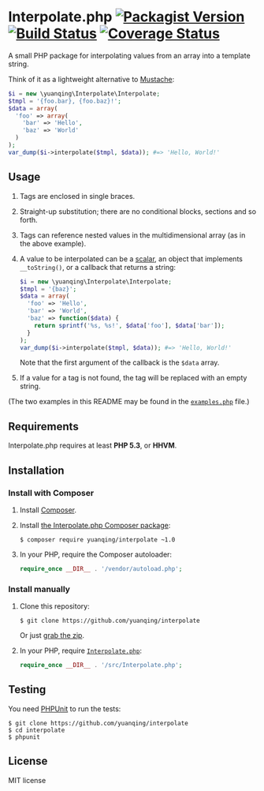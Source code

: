 # Interpolate.php [![Packagist Version](http://img.shields.io/packagist/v/yuanqing/interpolate.svg)](https://packagist.org/packages/yuanqing/interpolate) [![Build Status](https://img.shields.io/travis/yuanqing/interpolate.svg)](https://travis-ci.org/yuanqing/interpolate) [![Coverage Status](https://img.shields.io/coveralls/yuanqing/interpolate.svg)](https://coveralls.io/r/yuanqing/interpolate)

A small PHP package for interpolating values from an array into a template string.

Think of it as a lightweight alternative to [Mustache](https://github.com/bobthecow/mustache.php):

```php
$i = new \yuanqing\Interpolate\Interpolate;
$tmpl = '{foo.bar}, {foo.baz}!';
$data = array(
  'foo' => array(
    'bar' => 'Hello',
    'baz' => 'World'
  )
);
var_dump($i->interpolate($tmpl, $data)); #=> 'Hello, World!'
```

## Usage

1. Tags are enclosed in single braces.

2. Straight-up substitution; there are no conditional blocks, sections and so forth.

3. Tags can reference nested values in the multidimensional array (as in the above example).

4. A value to be interpolated can be a [scalar](http://php.net/manual/en/function.is-scalar.php), an object that implements `__toString()`, or a callback that returns a string:

    ```php
    $i = new \yuanqing\Interpolate\Interpolate;
    $tmpl = '{baz}';
    $data = array(
      'foo' => 'Hello',
      'bar' => 'World',
      'baz' => function($data) {
        return sprintf('%s, %s!', $data['foo'], $data['bar']);
      }
    );
    var_dump($i->interpolate($tmpl, $data)); #=> 'Hello, World!'
    ```

    Note that the first argument of the callback is the `$data` array.

5. If a value for a tag is not found, the tag will be replaced with an empty string.

(The two examples in this README may be found in the [`examples.php`](https://github.com/yuanqing/interpolate/blob/master/examples.php) file.)

## Requirements

Interpolate.php requires at least **PHP 5.3**, or **HHVM**.

## Installation

### Install with Composer

1. Install [Composer](http://getcomposer.org/).

2. Install [the Interpolate.php Composer package](https://packagist.org/packages/yuanqing/interpolate.php):

    ```
    $ composer require yuanqing/interpolate ~1.0
    ```

3. In your PHP, require the Composer autoloader:

    ```php
    require_once __DIR__ . '/vendor/autoload.php';
    ```

### Install manually

1. Clone this repository:

    ```
    $ git clone https://github.com/yuanqing/interpolate
    ```

    Or just [grab the zip](https://github.com/yuanqing/interpolate/archive/master.zip).

2. In your PHP, require [`Interpolate.php`](https://github.com/yuanqing/interpolate/blob/master/src/Interpolate.php):

    ```php
    require_once __DIR__ . '/src/Interpolate.php';
    ```

## Testing

You need [PHPUnit](http://phpunit.de/) to run the tests:

```
$ git clone https://github.com/yuanqing/interpolate
$ cd interpolate
$ phpunit
```

## License

MIT license
